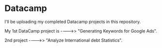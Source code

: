 # Datacamp
I'll be uploading my completed Datacamp projects in this repository.

My 1st DataCamp project is ---->> "Generating Keywords for Google Ads".

2nd project ---->> "Analyze International debt Statistics".
